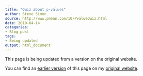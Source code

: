 ```yaml
---
title: "Quiz about p-values"
author: Steve Simon
source: http://www.pmean.com/10/PvalueQuiz.html
date: 2010-04-14
categories:
- Blog post
tags:
- Being updated
output: html_document
---
```


This page is being updated from a version on the original website.

<!---More--->

You can find an [earlier version][sim1] of this page on my [original website][sim2].

[sim1]: http://www.pmean.com/10/PvalueQuiz.html
[sim2]: http://www.pmean.com/original_site.html

